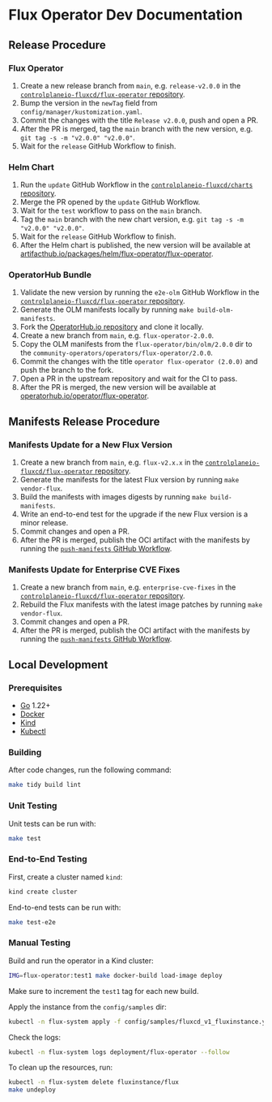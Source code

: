 # Flux Operator Dev Documentation

## Release Procedure

### Flux Operator

1. Create a new release branch from `main`, e.g. `release-v2.0.0` in the [`controlplaneio-fluxcd/flux-operator` repository](https://github.com/controlplaneio-fluxcd/flux-operator).
2. Bump the version in the `newTag` field from `config/manager/kustomization.yaml`.
3. Commit the changes with the title `Release v2.0.0`, push and open a PR.
4. After the PR is merged, tag the `main` branch with the new version, e.g. `git tag -s -m "v2.0.0" "v2.0.0"`.
5. Wait for the `release` GitHub Workflow to finish.

### Helm Chart

1. Run the `update` GitHub Workflow in the [`controlplaneio-fluxcd/charts` repository](https://github.com/controlplaneio-fluxcd/charts/actions/workflows/update.yaml).
2. Merge the PR opened by the `update` GitHub Workflow.
3. Wait for the `test` workflow to pass on the `main` branch.
4. Tag the `main` branch with the new chart version, e.g. `git tag -s -m "v2.0.0" "v2.0.0"`.
5. Wait for the `release` GitHub Workflow to finish.
6. After the Helm chart is published, the new version will be available at [artifacthub.io/packages/helm/flux-operator/flux-operator](https://artifacthub.io/packages/helm/flux-operator/flux-operator).

### OperatorHub Bundle

1. Validate the new version by running the `e2e-olm` GitHub Workflow in the [`controlplaneio-fluxcd/flux-operator` repository](https://github.com/controlplaneio-fluxcd/flux-operator/actions/workflows/e2e-olm.yml).
2. Generate the OLM manifests locally by running `make build-olm-manifests`.
3. Fork the [OperatorHub.io repository](https://github.com/k8s-operatorhub/community-operators) and clone it locally.
4. Create a new branch from `main`, e.g. `flux-operator-2.0.0`.
5. Copy the OLM manifests from the `flux-operator/bin/olm/2.0.0` dir to the `community-operators/operators/flux-operator/2.0.0`.
6. Commit the changes with the title `operator flux-operator (2.0.0)` and push the branch to the fork.
7. Open a PR in the upstream repository and wait for the CI to pass.
8. After the PR is merged, the new version will be available at [operatorhub.io/operator/flux-operator](https://operatorhub.io/operator/flux-operator).

## Manifests Release Procedure

### Manifests Update for a New Flux Version

1. Create a new branch from `main`, e.g. `flux-v2.x.x` in the [`controlplaneio-fluxcd/flux-operator` repository](https://github.com/controlplaneio-fluxcd/flux-operator).
2. Generate the manifests for the latest Flux version by running `make vendor-flux`.
3. Build the manifests with images digests by running `make build-manifests`.
4. Write an end-to-end test for the upgrade if the new Flux version is a minor release.
5. Commit changes and open a PR.
6. After the PR is merged, publish the OCI artifact with the manifests by running the [`push-manifests` GitHub Workflow](https://github.com/controlplaneio-fluxcd/flux-operator/actions/workflows/push-manifests.yml).

### Manifests Update for Enterprise CVE Fixes

1. Create a new branch from `main`, e.g. `enterprise-cve-fixes` in the [`controlplaneio-fluxcd/flux-operator` repository](https://github.com/controlplaneio-fluxcd/flux-operator).
2. Rebuild the Flux manifests with the latest image patches by running `make vendor-flux`.
3. Commit changes and open a PR.
4. After the PR is merged, publish the OCI artifact with the manifests by running the [`push-manifests` GitHub Workflow](https://github.com/controlplaneio-fluxcd/flux-operator/actions/workflows/push-manifests.yml).

## Local Development

### Prerequisites

- [Go](https://golang.org/doc/install) 1.22+
- [Docker](https://docs.docker.com/get-docker/)
- [Kind](https://kind.sigs.k8s.io/docs/user/quick-start/)
- [Kubectl](https://kubernetes.io/docs/tasks/tools/install-kubectl/)

### Building

After code changes, run the following command:

```sh
make tidy build lint
```

### Unit Testing

Unit tests can be run with:

```sh
make test
```

### End-to-End Testing

First, create a cluster named `kind`:

```sh
kind create cluster
```

End-to-end tests can be run with:

```sh
make test-e2e
```

### Manual Testing

Build and run the operator in a Kind cluster:

```sh
IMG=flux-operator:test1 make docker-build load-image deploy
```

Make sure to increment the `test1` tag for each new build.

Apply the instance from the `config/samples` dir:

```sh
kubectl -n flux-system apply -f config/samples/fluxcd_v1_fluxinstance.yaml
```

Check the logs:

```sh
kubectl -n flux-system logs deployment/flux-operator --follow
```

To clean up the resources, run:

```sh
kubectl -n flux-system delete fluxinstance/flux
make undeploy
```
